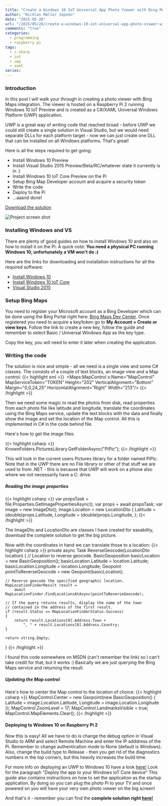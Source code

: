 ```yaml
---
title: "Create a Windows 10 IoT Universal App Photo Viewer with Bing Maps Support"
author: "Nicklas Møller Jepsen"
date: "2015-05-28"
url: "/2015/05/28/create-a-windows-10-iot-universal-app-photo-viewer-with-bing-maps-support/"
comments: "true"
categories:
  - programming
  - raspberry pi
tags:
  - c-sharp
  - iot
  - uwp
  - xaml
series:
---
```

### Introduction
In this post I will walk your through in creating a photo viewer with Bing Maps integration. The viewer is hosted on a Raspberry Pi 2 running Windows 10 IoT Preview and is created as a C#/XAML Universal Windows Platform (UWP) application.

UWP is a great way of writing code that reached broad - before UWP we could still create a single solution in Visual Studio, but we would need separate DLLs for each platform target - now we can just create one DLL that can be installed on all Windows platforms. That's great!<!--more-->

Here is all the steps required to get going:
- Install Windows 10 Preview
- Install Visual Studio 2015 Preview/Beta/RC/whatever state it currently is in :)
- Install Windows 10 IoT Core Preview on the Pi
- Setup Bing Map Developer account and acquire a security token
- Write the code
- Deploy to the Pi
- ...aaand done!

[Download the solution](https://drive.google.com/file/d/0B_b7_Dquxu0KWjJWd2FTaDlxRms/view?usp=sharing)

![Project screen shot](http://systemout.net/images/PiPicSample.png)

### Installing Windows and VS
There are plenty of good guides on how to install Windows 10 and also on how to install it on the Pi:
A quick note: **You need a physical PC running Windows 10, unfortunately a VM won't do :(**

Here are the links for downloading and installation instructions for all the required software:

- <a href="http://windows.microsoft.com/en-us/windows/preview-faq" target="_blank">Install Windows 10</a>
- <a href="https://ms-iot.github.io/content/en-US/win10/SetupRPI.htm" target="_blank">Install Windows 10 IoT Core</a>
- <a href="https://www.visualstudio.com/en-us/downloads/visual-studio-2015-downloads-vs.aspx" target="_blank">Visual Studio 2015</a>

### Setup Bing Maps
You need to register your Microsoft account as a Bing Developer which can be done using the Bing Portal right here: [Bing Maps Dev Center](https://www.bingmapsportal.com "Bing Maps Dev Center"). Once registered you need to acquire a key/token go to **My Account > Create or view keys**. Follow the link to create a new key, follow the guide and remember to select Basic / Universal Windows App as the key type.

Copy the key, you will need to enter it later when creating the application.

### Writing the code
The solution is nice and simple - all we need is a single view and some C# classes.
The consists of a couple of text blocks, an image view and a Map control:
{{< highlight  xml >}}
	<Grid Background="Black" Grid.Column="1">
        <Image x:Name="imageControl" Margin="0,0,237,0"/>
        <Maps:MapControl x:Name="MapControl" MapServiceToken="TOKEN" Height="202" VerticalAlignment="Bottom" Margin="0,0,24,25" HorizontalAlignment="Right" Width="213"/>
        <TextBlock x:Name="DetailsTxb" Margin="0,10,-9,0" TextWrapping="Wrap" Text="TextBlock" Foreground="White" Height="20" VerticalAlignment="Top" FontWeight="Bold" FontSize="16" HorizontalAlignment="Right" Width="241"/>
        <TextBlock x:Name="MoreDetailsTxb" Margin="0,35,10,0" TextWrapping="Wrap" Text="TextBlock" Foreground="#FFB8B8B8" Height="20" VerticalAlignment="Top" HorizontalAlignment="Right" Width="222"/>
    </Grid>
{{< /highlight >}}

Then we need some magic to read the photos from disk, read properties from each photo file like latitude and longitude, translate the coordinates using the Bing Maps service, update the text blocks with the data and finally show the image and set the location of the Map control. All this is implemented in C# in the code behind file.

Here's how to get the image files:

{{< highlight  csharp >}}
KnownFolders.PicturesLibrary.GetFolderAsync("PiPic");
{{< /highlight >}}

This will look in the current users Pictures library for a folder named PiPic. Note that in the UWP there are no File library or other of that stuff we are used to from .NET - this is because that UWP will work on a phone also where we not necessarily have a C: drive.

##### Reading the image properties

{{< highlight  csharp >}}
var propsTask = file.Properties.GetImagePropertiesAsync();
var props = await propsTask;
var image = new ImageDto();
image.Location = new LocationDto
	{
    	Latitude = (double)props.Latitude,
        Longitude = (double)props.Longitude,
    };
{{< /highlight >}}

The ImageDto and LocationDto are classes I have created for easability, download the complete solution to get the big picture.

Now with the coordinates in hand we can translate those to a location:
{{< highlight  csharp >}}
private async Task<string> ReverseGeocode(LocationDto location)
{
    // Location to reverse geocode.
    BasicGeoposition basicLocation = new BasicGeoposition();
    basicLocation.Latitude = location.Latitude;
    basicLocation.Longitude = location.Longitude;
    Geopoint pointToReverseGeocode = new Geopoint(basicLocation);

    // Reverse geocode the specified geographic location.
    MapLocationFinderResult result =
        await MapLocationFinder.FindLocationsAtAsync(pointToReverseGeocode);

    // If the query returns results, display the name of the town
    // contained in the address of the first result.
    if (result.Status == MapLocationFinderStatus.Success)
    {
        return result.Locations[0].Address.Town +
            ", " + result.Locations[0].Address.Country;
    }

    return string.Empty;
}
{{< /highlight >}}

I found this code somewhere on MSDN (can't remember the link) so I can't take credit for that, but it works :)
Basically we are just querying the Bing Maps service and returning the result.

##### Updating the Map control
Here's how to center the Map control to the location of choice:
{{< highlight  csharp >}}
MapControl.Center = new Geopoint(new BasicGeoposition()
{
	Latitude = image.Location.Latitude,
    Longitude = image.Location.Longitude
});
MapControl.ZoomLevel = 17;
MapControl.LandmarksVisible = true;
MapControl.MapElements.Clear();
{{< /highlight >}}

#### Deploying to Windows 10 on Raspberry Pi 2
Now this is easy! All we have to do is change the debug option in Visual Studio to ARM and select Remote Machine and enter the IP adddress of the Pi. Remember to change authentication mode to None (default is Windows). Also, change the build type to Release - then you get rid of the diagnostics numbers in the top corners, but this heavily increases the build time.

For more info on deploying an UWP to Windows 10 have a look [here!](http://ms-iot.github.io/content/en-US/win10/samples/HelloWorld.htm) Look for the paragraph "Deploy the app to your Windows IoT Core device" This guide also contains instructions on how to set the application as the startup application. By doing so you can plug the photo Pi to your TV and once powered on you will have your very own photo viewer on the big screen!

And that's it - remember you can find the **complete solution right [here!](https://drive.google.com/file/d/0B_b7_Dquxu0KWjJWd2FTaDlxRms/view?usp=sharing)**
